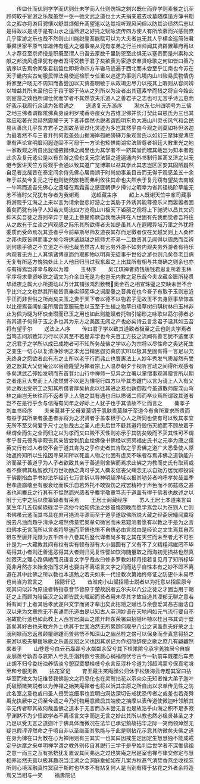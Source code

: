 <!-- { "loadSidebar": true } -->
　　传曰仕而优则学学而优则仕未学而入仕则伤锦之刺兴既仕而弃学则素餐之讥至顾何取乎宦游之乐哉虽然一张一弛文武之道也士大夫捐亲戚去坟墓随牒逺方簿书期会之暇亦将游目骋懐以舒其烦郁升髙望逺以达其视听观风问俗以防其治绩然后志以是得政以是成于是有山水之适燕游之好托之赋咏流传四方使人有所欣慕而兴感则庶几乎宦游之乐也哉不然则山川能説登髙能赋可以为大夫者岂无其人乎横金巡简张君秉彛世家平原气岸雄伟有逺大之器事亲从兄有孝弟之行兰州帅闻其贤辟置幕府再以人才荐召至京师授是职既至谓人曰吾去家数千里防恩至此惧无以塞责而是州素称文献之邦流风遗泽犹有存者吾得受教于君子矣欲表为宦游求羣贤咏歌之何如皆曰善乃请序以告焉余闻张君初筮仕即将命四方车辙马迹遍于西北而未尝至乎江南也今苏在天子畿内实古甸服民惮法易使巡检职专任重以巡逻为事则凡境内山川险易民物情伪将家至户晓无不周知而备尝加以天资髙明敏于从政竭忠尽力以报其上暇则从容问辨以増益其所未至他日于县于郡于侍从之列所以为治者出其蕴素举而措之将自今始此则宦游之效也所谓仕优而学者不其然欤夫乐道人之善君子之志也可无言乎诗云恵而好我示我周行余请为张君诵之
　　送逺复元东游序
　　淛水东七州四明号为三佛之地三佛者谓鄮隂佛真身设利罗戒香寺痖女为古维卫佛并长汀契此曰慈氏为三也其瑞应昭著光灵赫然震耀于天下者非偶然也説者谓四明东负大海山川灵长风气和会民易从善庶几乎东方君子之国故圣贤过化灵迹为多岂其然乎由今观之则莫如补怛洛迦为最着然不与三者并列何哉盖兹山据海岸孤絶磅礴万象观音氏以如幻三摩鉢提溥应羣有声论宣明靡间遐迩固不可局于一方论也矧惟南湖实法智尊者祖廷大教重光之地一家教观之所自出犹缝掖搢绅之阙里也为其学者不一跻其堂而噬其胾岂为知本者哉此余及复元逺公是以有东游之役也复元宗法智之道遍通内外书制行甚髙又济之以无倦今罢讲天竺方将观乎会通以致其道广览博取以益其学此其志岂区区安其固陋嶷然自足者比哉昔在泰定间余侍先佛心居南湖于时尚幼事虽目击而无得于观感盖五十余年于兹矣今复元之行也则徒然歆艳而弗利攸往其命也夫然余于复元窃有望矣去南城一牛鸣而近吾先佛心之遗塔在焉霜露之感匪朝伊夕撢讨之暇幸为省其径檆阶草能无恙不当时父兄犹有存者为我谢焉
　　送超藏主序
　　超上人既谢天竺中峯司藏事将游观乎江海之上来以言为请余尝悲好游之士类胁于外诱其能尊德乐义而嚣嚣者固善矣而犹有待乎人知若夫周流四方览观山川极天下钜丽之观将上下驰骋以昌其文词抑末矣吾徒之游则举异于是无上菩提修厥自我而决择在人世固有先我而觉者吾将往从之故有于立谈之间观感之际乐其所欲得者夫如是虽其人在遐陬异域万里之外犹将委质而受命焉况其迩者乎今前辈斯尽师友道丧其存而足徴者仅在吴越吴则上人桑梓之邦也既皆得而事之矣今将适诸越越之硕师尤不易一二数资其见闻得以周悉而互辨则何患乎德之不立道之不明也哉虽然古人有云务外游不如务内观夫务外游者有待乐内观者无方上人其慎诸博览而约取即物以明真无徒事乎世俗之游也则几矣吾老且病无复有所适方愧独处此上人他日归当过我东皋之上出其所有相与共商确之则余也亦与有得焉岂非幸与敢以为赠
　　玉林序
　　吴江琪禅者持钱唐钱君思复所着玉林宇序将求羣贤咏歌之请文为介余曰无是为也岂无内教之足乐哉今夫龙藏金匮所秘贯华祗夜之属大小所摄动以万计其铺张鸿烈敷畅奥金石之相宣珠璧之交映未尝不合乎比兴之文也然其所载皆真乗实印葩华之词靡曼之音弗在也今吾子有取于玉则志近乎正而非世俗之所尚矣夫玉之贵于天下者以德不以物君子无故玉不去身匪事华饰盖以比德焉吾闻仙圣所居宫室服玩悉以玉至于生植之物草曰瑶草树曰琪树林曰玉林非止为佩为璲为环玦圭瓒而已玉之用也如此则能赋者托物引喻形之咏歌以勗尔德者必有其道子何得于玉之多也其为东方之美医无闾之产也必矣诗云言念君子温其如玉吾将有望乎尔
　　送法上人序
　　传曰君子学以致其道致者极至之云也则夫学焉者当笃志问辨致知力行以求其至不若是非学也今夫百工方技之流闻有善艺犹不逺而求之况君子之学所以成已成物者可不知所务哉佛之学以心为宗将以尽性命之奥达死生之变生一切心以复清浄妙明之本尤当精思遐览真防实叩以极其至固有得一言足以充夫终身之愿欲者此有志之士所以老于行而弗止也寳夀法上人妙年秀发气质凝然有受道之器其大父信庵公以宿德隆望为禅者宗上人温恭朝夕于视听言动之间得所观感者多矣洪武乙夘始发轫而东首登北山行中禅师一见异之立署以掌僧事观其赠言所以期之者逺且大矣而上人欿然曽不以是为慊将行四方以毕其志踵门以言为请上人入有父师之教出受宗工之知其所借者厚矣执此以往其进之易也孰御哉今虽道散师废深山穹林之幽岂无长往而不返者乎上人勉之其有遇也归以质诸二师而卒业焉所谓致其道者岂不在是行乎余与信庵有同年之好眎上人犹子也于其请故不让而言之
　　麋孝子刺血书经序
　　夫亲莫甚于父母爱莫切于肌肤贵莫越于至道今有舍所爱求所贵而有益于其所亲者虽愚者亦将为之况贤者乎盖孝根于心人之所同也使有可以致其孝宜无所不至又何爱乎尺寸之肤哉古之圣人虑夫后世不繇其道将毁伤灭絶而不顾故着于经谓全而生之全而归之以为孝而又曰毁不灭性则亦示乎其防矣毁而不灭其性可不谓孝乎昔元德秀李观丧其亲皆尝刺肌血绘佛像书佛经以资冥福史氏书之元李为唐之儒英文行有过人者使不合于道其肯为之乎作史者其肯取之乎吾佛之道广大悉备使人原始返终知所以生推因寻果知所以死盖人物之化固有虚灵不昧者存焉非佛之道孰能升济而至于善道乎为人子者欲致其亲于善道则舍佛而焉求此佛之为教而史氏有取焉或者不察骋其私智欲刋万世劝励之典可乎吴人麋友信丧父痛念无以自効方居忧即投诚于佛劙指血手书妙法华经近七万言祈以导神明超浄域以报其劬劳者呜呼孝矣哉盖季世孝道崩壊至有服衰绖而佚乐自若外托不敢毁伤之戒罢精神于声色而不防兹惑之甚者也闻麋氏之行其有不惕然而兴感者乎麋字敬章笃志于道盖有得于佛者也故述之以附于元李之后以俟纂録者有采焉
　　王居士阅藏经序
　　苏人王居士本道来言曰某生年几五旬矣碌碌混于流俗今始知佛法之妙虽悔颇晚而愿学焉尝以为在则人亡则书佛虽云逺而其书具在庶可挹流寻源而至于道乎遂取佛所説大藏之经斋居繙阅冀将脱去凡浊而趣乎清浄之域然佛意宏奥章句微宻而未易窥测者愿有以教之于是为之言曰佛本无言而所以言者将导迷而至悟也悟不自悟必由言説由是经论之文生焉其自西徂东至唐开元録为五千四十八巻其后歴代译者尚多有之其在天竺而未至者尤不可胜计是为一大藏教其间有权有实有顿有渐有大小偏圆有了义有不了义精粗鸿纎罔不毕载得其小者则迁善逺恶得其大者则归元复性譬如饮海随量取之而海初无损益也然真如寂灭之理心路俱絶而况语言文字乎哉故曰修多罗教如标月指若复见月了知所标毕竟非月然亦未始舍指而求月也要由不离语言文字之间而达乎自性本有之妙不即不离道在其中此佛之所以教也本道勉之若夫如来一代设教次第始终修证之防更仆未易尽也尚当为君言之
　　招隠轩记
　　昔淮南小山赋招隠士説者以为托意以招屈原今观其词似非为原设者特指意音节皆原于楚故説者云尔夫以八公之徒之才固当用于朝廷之上而顾为陪臣汉之公卿皆武夫崛起而贤者用未尽其才故自道其湮郁无聊之意若将有闻于上者其后孝武遂兴文学而贤才辈出矣此招隠之赋也与余尝爱其髙古幽洁自汉以来为文章宗无不喜诵而乐道由是以知古人英词妙语在天地间如元气流行要自不冺故能行逺也如此教上人西言居虞山之隂开轩东荣署曰招隠环植以桂且书其词于壁甚矣其好古也夫教方外士也其于世宜泊然无所累顾何取乎八公之词盖悲夫好荣之士溺利禄而忘返虽颠覆继踵而曽弗悟不知深山之幽丛桂之傍可以保身而全真意将招之来游以极夫攀援咏歌之乐盖反招之义也因其求记为作招隠辞使之歌之庶几有翩翩然来者乎
　　山苍苍兮白云石磊磊兮水粼粼余室兮其下桂隂隂兮承宇羌独居兮自娱友廓落兮孰吾与哀斯人兮孔壬溺利欲兮丧厥心祸福倚伏兮古今一轨前车既覆后车弗止胡不归兮委纷浊养恬淡兮憩寂寞攀桂枝兮永言反淳朴兮道为邻超鸿蒙兮保真宅飡至和兮服无斁
　　拈花室记
　　育王藏主笑庵顔公归休于松陵海云寺题其室曰拈华室而徴文为记维昔我佛迦文之将息化也在灵鹫拈花以示众众无知者惟大弟子迦叶氏破顔微笑説者以为传禅之始笑庵禅者也将以泝其宗原之所自出以求单传见性之防此名室之意也或曰圣人授受岂细事也宜明白洞达深切告戒犹恐传者之或差也若尧舜禹允执厥中之词至今诵之今乃托物用意微启其端使之揣摩以表传道使微迦叶领解其卒无传者耶其故何哉盖佛之道本于无言而亦未尝无言也是故浩乎山海之积不足多寂乎渊黙不为少恒欲学者不离语言文字而达无言之妙此其所以教也然必极贤甚圣之才乃足以受无言之道迦叶于佛具体而微况在法华已承记莂故拈华之际一笑而领焯然无疑岂假谆谆然命之乎噫自非以圣继圣其孰能与于此是则拈花示意其防微矣夫佛之道在身为律在口为教在心为禅用则有三其实一也其曰因戒生定因定生慧慧独不能成戒定乎达摩之来单明禅学谓之教外别传自其説行三学于是乎始判后世学者不深惟佛祖之意一而三之互有抵牾犹复置议其间弗达之过也笑庵之居是室也禅与律交修定与慧相养淡然无营以极其趣况当江湖之会洞庭埀虹如在几案方秋髙气清焚香燕坐收视忘听则心境浑融真性冥寂于斯时也华本不有拈复何人是当别有得于拈花之外者余将造焉又当相与一笑
　　福夀院记
